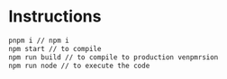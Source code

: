 # Instructions 

```bash
pnpm i // npm i
npm start // to compile
npm run build // to compile to production venpmrsion
npm run node // to execute the code
```
